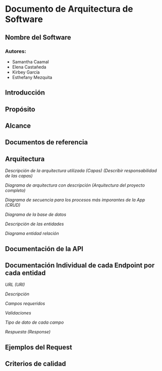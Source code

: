 # Documento de Arquitectura de Software #

## Nombre del Software ##

### Autores: ###
*   Samantha Caamal
*   Elena Castañeda
*   Kirbey García
*   Esthefany Mezquita

## Introducción ##

## Propósito ##

## Alcance ##

## Documentos de referencia ##

## Arquitectura ##

*Descripción de la arquitectura utilizada (Capas) (Describir responsabilidad de las capas)*

*Diagrama de arquitectura con descripción (Arquitectura del proyecto completo)*

*Diagrama de secuencia para los procesos más imporantes de la App (CRUD)*

*Diagrama de la base de datos*

*Descripción de las entidades*

*Diagrama entidad relación*

## Documentación de la API ##

## Documentación Individual de cada Endpoint por cada entidad ##

*URL (URI)*

*Descripción*

*Campos requeridos*

*Validaciones*

*Tipo de dato de cada campo*

*Respuesta (Response)*

## Ejemplos del Request ##

## Criterios de calidad ##